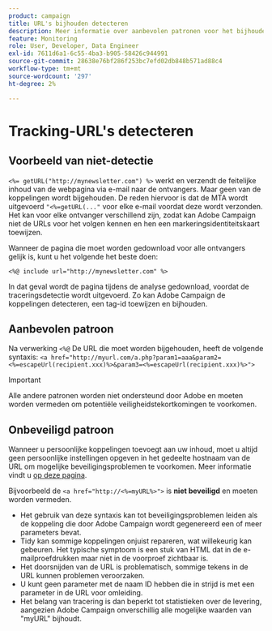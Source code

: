 ```yaml
---
product: campaign
title: URL's bijhouden detecteren
description: Meer informatie over aanbevolen patronen voor het bijhouden van URL's
feature: Monitoring
role: User, Developer, Data Engineer
exl-id: 7611d6a1-6c55-4ba3-b905-58426c944991
source-git-commit: 28638e76bf286f253bc7efd02db848b571ad88c4
workflow-type: tm+mt
source-wordcount: '297'
ht-degree: 2%

---
```


# Tracking-URL&#39;s detecteren

## Voorbeeld van niet-detectie

`<%= getURL("http://mynewsletter.com") %>` werkt en verzendt de feitelijke inhoud van de webpagina via e-mail naar de ontvangers. Maar geen van de koppelingen wordt bijgehouden. De reden hiervoor is dat de MTA wordt uitgevoerd `"<%=getURL(..."` voor elke e-mail voordat deze wordt verzonden. Het kan voor elke ontvanger verschillend zijn, zodat kan Adobe Campaign niet de URLs voor het volgen kennen en hen een markeringsidentiteitskaart toewijzen.

Wanneer de pagina die moet worden gedownload voor alle ontvangers gelijk is, kunt u het volgende het beste doen:

`<%@ include url="http://mynewsletter.com" %>`

In dat geval wordt de pagina tijdens de analyse gedownload, voordat de traceringsdetectie wordt uitgevoerd. Zo kan Adobe Campaign de koppelingen detecteren, een tag-id toewijzen en bijhouden.

## Aanbevolen patroon

Na verwerking `<%@` De URL die moet worden bijgehouden, heeft de volgende syntaxis: `<a href="http://myurl.com/a.php?param1=aaa&param2=<%=escapeUrl(recipient.xxx)%>&param3=<%=escapeUrl(recipient.xxx)%>">`

>[!IMPORTANT]
>
>Alle andere patronen worden niet ondersteund door Adobe en moeten worden vermeden om potentiële veiligheidstekortkomingen te voorkomen.

## Onbeveiligd patroon

Wanneer u persoonlijke koppelingen toevoegt aan uw inhoud, moet u altijd geen persoonlijke instellingen opgeven in het gedeelte hostnaam van de URL om mogelijke beveiligingsproblemen te voorkomen. Meer informatie vindt u [op deze pagina](../../installation/using/privacy.md#url-personalization).

Bijvoorbeeld de `<a href="http://<%=myURL%>">` is **niet beveiligd** en moeten worden vermeden.

* Het gebruik van deze syntaxis kan tot beveiligingsproblemen leiden als de koppeling die door Adobe Campaign wordt gegenereerd een of meer parameters bevat.
* Tidy kan sommige koppelingen onjuist repareren, wat willekeurig kan gebeuren. Het typische symptoom is een stuk van HTML dat in de e-mailproefdrukken maar niet in de voorproef zichtbaar is.
* Het doorsnijden van de URL is problematisch, sommige tekens in de URL kunnen problemen veroorzaken.
* U kunt geen parameter met de naam ID hebben die in strijd is met een parameter in de URL voor omleiding.
* Het belang van tracering is dan beperkt tot statistieken over de levering, aangezien Adobe Campaign onverschillig alle mogelijke waarden van &quot;myURL&quot; bijhoudt.
